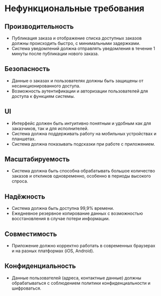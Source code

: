 # Нефункциональные требования

## Производительность
- Публикация заказа и отображение списка доступных заказов должны происходить быстро, с минимальными задержками.
- Система уведомлений должна отправлять уведомления в течение 1 минуты после публикации нового заказа.

## Безопасность
- Данные о заказах и пользователях должны быть защищены от несанкционированного доступа.
- Возможность аутентификации и авторизации пользователей для доступа к функциям системы.

## UI
- Интерфейс должен быть интуитивно понятным и удобным как для заказчиков, так и для исполнителей.
- Система должна поддерживать работу на мобильных устройствах и планшетах.
- Система должна показывать подсказки при работе с приложением.

## Масштабируемость
- Система должна быть способна обрабатывать большое количество заказов и откликов одновременно, особенно в периоды высокого спроса.

## Надёжность
- Система должна быть доступна 99,9% времени.
- Ежедневное резервное копирование данных с возможностью восстановления в случае потери информации.

## Совместимость
- Приложение должно корректно работать в современных браузерах и на разных платформах (iOS, Android).

## Конфиденциальность
- Данные пользователей (адреса, контактные данные) должны обрабатываться с соблюдением политики конфиденциальности и шифроваться.